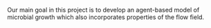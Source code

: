 Our main goal in this project is to develop an agent-based model of microbial growth which also incorporates properties of the flow field.